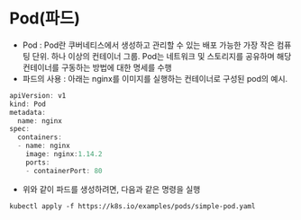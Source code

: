Pod(파드)
========
* Pod : Pod란 쿠버네티스에서 생성하고 관리할 수 있는 배포 가능한 가장 작은 컴퓨팅 단위. 하나 이상의 컨테이너 그룹. Pod는 네트워크 및 스토리지를 공유하며 해당 컨테이너를 구동하는 방법에 대한 명세를 수행
* 파드의 사용 : 아래는 nginx를 이미지를 실행하는 컨테이너로 구성된 pod의 예시. 
```javascript
apiVersion: v1
kind: Pod
metadata:
  name: nginx
spec:
  containers:
  - name: nginx
    image: nginx:1.14.2
    ports:
    - containerPort: 80
```
* 위와 같이 파드를 생성하려면, 다음과 같은 명령을 실행
```
kubectl apply -f https://k8s.io/examples/pods/simple-pod.yaml
```
